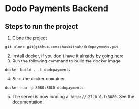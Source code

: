 # Dodo Payments Backend

## Steps to run the project

1. Clone the project

```commandline
git clone git@github.com:shashitnak/dodopayments.git
```
2. Install docker, if you don't have it already by going [here](https://docs.docker.com/engine/install/)
3. Run the following command to build the docker image
```commandline
docker build . -t dodopayments
```
4. Start the docker container
```commandline
docker run -p 8080:8080 dodopayments
```
5. The server is now running at `http://127.0.0.1:8080`. See the [documentation](https://documenter.getpostman.com/view/36976530/2sA3kPoPjd#9c8ad3a6-6603-4a69-88e5-b4e1a24f5c66).